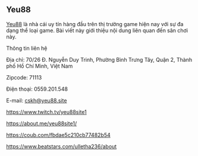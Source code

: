 ## Yeu88

[Yeu88](https://yeu88.site/) là nhà cái uy tín hàng đầu trên thị trường game hiện nay với sự đa dạng thể loại game. Bài viết này giới thiệu nội dung liên quan đến sân chơi này.

Thông tin liên hệ

Địa chỉ: 70/26 Đ. Nguyễn Duy Trinh, Phường Bình Trưng Tây, Quận 2, Thành phố Hồ Chí Minh, Việt Nam

Zipcode: 71113

Điện thoại: 0559.201.548

E-mail: cskh@yeu88.site

https://www.twitch.tv/yeu88site1

https://about.me/yeu88site1/

https://coub.com/fbdae5c210cb77482b54

https://www.beatstars.com/ulletha236/about
